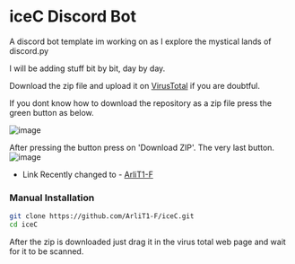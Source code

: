 # iceC Discord Bot
A discord bot template im working on as I explore the mystical lands of discord.py

I will be adding stuff bit by bit, day by day. 



Download the zip file and upload it on [VirusTotal](https://www.virustotal.com) if you are doubtful.


If you dont know how to download the repository as a zip file press the green button as below.

![image](https://user-images.githubusercontent.com/35976946/218763761-e3baa46c-d23b-4b4a-8bdb-d971bfababa0.png)

After pressing the button press on 'Download ZIP'. The very last button.
![image](https://user-images.githubusercontent.com/35976946/218764456-f9b62665-01c4-4007-8608-0d13a2816f61.png)
- Link Recently changed to - [ArliT1-F](https://github.com/ArliT1-F/iceC)

### Manual Installation
```bash
git clone https://github.com/ArliT1-F/iceC.git
cd iceC
```

After the zip is downloaded just drag it in the virus total web page and wait for it to be scanned.
